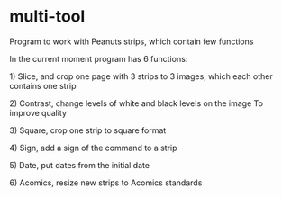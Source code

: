 # multi-tool
Program to work with Peanuts strips, which contain few functions 
<p>
In the current moment program has 6 functions:
	<p>
	1) Slice, and crop one page with 3 strips to 3 images, which each other contains one strip
	<p>
	2) Contrast, change levels of white and black levels on the image To improve quality
	<p>
	3) Square, crop one strip to square format
	<p>
	4) Sign, add a sign of the command to a strip
	<p>
	5) Date, put dates from the initial date 
	<p>
	6) Acomics, resize new strips to Acomics standards
